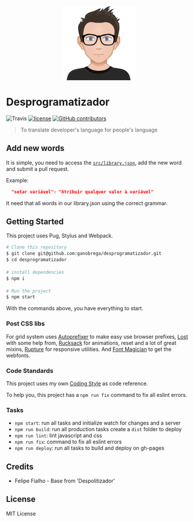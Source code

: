 <p align="center"><img src="/src/medias/avatar.svg" alt="Avatar" width="200"></p>

# Desprogramatizador

![Travis](https://img.shields.io/travis/LFeh/despolitizador.svg)
[![license](https://img.shields.io/github/license/LFeh/despolitizador.svg)](./license.md)
[![GitHub contributors](https://img.shields.io/github/contributors/LFeh/despolitizador.svg)](https://github.com/LFeh/despolitizador/graphs/contributors)

> To translate developer's language for people's language

<!-- [View project](https://www.felipefialho.com/despolitizador/) -->

## Add new words

It is simple, you need to access the [`src/library.json`](https://github.com/ganobrega/desprogramatizador/edit/master/src/library.json), add the new word and submit a pull request. 

Example:

```json
  "setar variável": "Atribuir qualquer valor à variável"
```

It need that all words in our library.json using the correct grammar.

## Getting Started

This project uses Pug, Stylus and Webpack.


```sh
# Clone this repository
$ git clone git@github.com:ganobrega/desprogramatizador.git
$ cd desprogramatizador

# install dependencies
$ npm i

# Run the project
$ npm start

```

With the commands above, you have everything to start.

### Post CSS libs

For grid system uses [Autoprefixer](https://github.com/postcss/autoprefixer) to make easy use browser prefixes, [Lost](https://github.com/peterramsing/lost) with some help from, [Rucksack](http://simplaio.github.io/rucksack/) for animations, reset and a lot of great mixins, [Rupture](https://github.com/jenius/rupture) for responsive utilities. And [Font Magician](https://github.com/jonathantneal/postcss-font-magician/) to get the webfonts.

### Code Standards

This project uses my own [Coding Style](https://github.com/LFeh/coding-style) as code reference.

To help you, this project has a `npm run fix` command to fix all eslint errors.

### Tasks

- `npm start`: run all tasks and initialize watch for changes and a server
- `npm run build`: run all production tasks create a `dist` folder to deploy
- `npm run lint`: lint javascript and css
- `npm run fix`: command to fix all eslint errors
- `npm run deploy`: run all tasks to build and deploy on gh-pages

## Credits

- Felipe Fialho - Base from 'Despolitizador'

## License

MIT License
